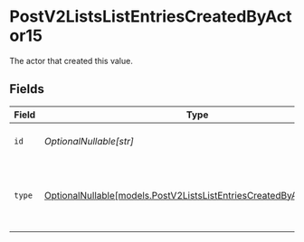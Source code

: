 # PostV2ListsListEntriesCreatedByActor15

The actor that created this value.


## Fields

| Field                                                                                                                          | Type                                                                                                                           | Required                                                                                                                       | Description                                                                                                                    |
| ------------------------------------------------------------------------------------------------------------------------------ | ------------------------------------------------------------------------------------------------------------------------------ | ------------------------------------------------------------------------------------------------------------------------------ | ------------------------------------------------------------------------------------------------------------------------------ |
| `id`                                                                                                                           | *OptionalNullable[str]*                                                                                                        | :heavy_minus_sign:                                                                                                             | An ID to identify the actor.                                                                                                   |
| `type`                                                                                                                         | [OptionalNullable[models.PostV2ListsListEntriesCreatedByActorType15]](../models/postv2listslistentriescreatedbyactortype15.md) | :heavy_minus_sign:                                                                                                             | The type of actor. [Read more information on actor types here](/docs/actors).                                                  |